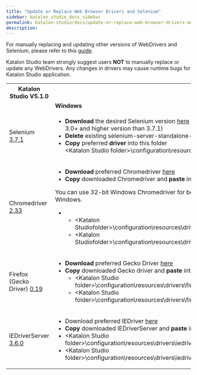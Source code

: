 ```yaml
---
title: "Update or Replace Web Browser Drivers and Selenium" 
sidebar: katalon_studio_docs_sidebar
permalink: katalon-studio/docs/update-or-replace-web-browser-drivers-and-selenium.html 
description: 
---
```

For manually replacing and updating other versions of WebDrivers and Selenium, please refer to this [guide](https://docs.katalon.com/x/1xtO). 

Katalon Studio team strongly suggest users **NOT** to manually replace or update any WebDrivers. Any changes in drivers may cause runtime bugs for Katalon Studio application.

<table class="" style="table-layout: fixed;"><colgroup class="" style=""><col style="" class=""><col style="" class=""><col style="" class=""></colgroup><tbody class="" style=""><tr class="" style=""><th class="" style=""><span class="" style="">Katalon Studio V5.1.0</span></th><th class="" colspan="2" style="">How to Replace&nbsp;</th></tr><tr class="" style=""><td class="" colspan="1" style="">&nbsp;</td><td class="" data-highlight-colour="grey" style=""><strong class="" style="">Windows</strong></td><td class="" data-highlight-colour="grey" style=""><strong class="" style="">MAC OSX</strong></td></tr><tr class="" style=""><td class="" style="">Selenium <a class="" href="https://raw.githubusercontent.com/SeleniumHQ/selenium/master/java/CHANGELOG" rel="nofollow" style="">3.7.1</a></td><td class="" colspan="1" style=""><ul class="" style=""><li class="" style=""><strong class="" style="">Download </strong>the desired Selenium version <a class="" href="http://selenium-release.storage.googleapis.com/index.html" rel="nofollow" style="">here</a> (<span class="" style="">Select </span><strong class="" style="">only</strong><span class="" style=""> Selenium 3.0+ and higher version than 3.7.1)</span></li><li class="" style=""><span class="" style=""><strong class="" style="">Delete</strong> existing selenium-server-standalone-3.x.jar</span><span class="" style=""><br class="" style=""></span></li><li class="" style=""><span class="" style=""><strong class="" style="">Copy</strong> preferred <strong class="" style="">driver</strong> into this folder</span><br class="" style="">&lt;Katalon Studio folder&gt;\configuration\resources\lib</li></ul></td><td class="" colspan="1" style=""><p class="" style="">&nbsp;</p><ul class="" style=""><li class="" style="">&nbsp;/Applications/Katalon Studio.app/Contents/Eclipse/configuration/resources/lib</li></ul></td></tr><tr class="" style=""><td class="" style="">Chromedriver <a class="" href="https://chromedriver.storage.googleapis.com/2.33/notes.txt" rel="nofollow" style="">2.33</a></td><td class="" colspan="1" style=""><div class="" style=""><ul class="" style=""><li class="" style=""><strong class="" style="">Download </strong>preferred Chromedriver <a class="" href="https://sites.google.com/a/chromium.org/chromedriver/downloads" rel="nofollow" style="">here</a></li><li class="" style=""><strong class="" style="">Copy</strong> downloaded Chromedriver and <strong class="" style="">paste</strong> into Katalon Studio folder</li></ul><div class="" data-hasbody="true" data-macro-name="info" style=""><span class="" style=""></span><div class="" style=""><p class="" style="">You can use 32-bit Windows Chromedriver for both 32-bit and 64-bit Windows.</p></div></div><ul class="" style=""><li style="" class=""><ul class="" style=""><li class="" style="">&lt;Katalon Studiofolder&gt;\configuration\resources\drivers\chromedriver_win32</li><li class="" style="">&lt;Katalon Studiofolder&gt;\configuration\resources\drivers\chromedriver_win64</li></ul></li></ul></div></td><td class="" colspan="1" style=""><p class="" style="">&nbsp;</p><ul class="" style=""><li class="" style="">/Applications/Katalon Studio.app/Contents/Eclipse/configuration/resources/drivers/chromedriver_mac</li></ul></td></tr><tr class="" style=""><td class="" style="">Firefox (Gecko Driver) <a class="" href="https://github.com/mozilla/geckodriver/releases/tag/v0.19.0" rel="nofollow" style="">0.19</a></td><td class="" colspan="1" style=""><ul class="" style=""><li class="" style=""><strong class="" style="">Download </strong>preferred Gecko Driver <a class="" href="https://github.com/mozilla/geckodriver/releases" rel="nofollow" style="">here</a><span class="" style=""><strong class="" style=""><br class="" style=""></strong></span></li><li class="" style=""><span class="" style=""><strong class="" style="">Copy</strong><span class="" style=""> downloaded Gecko driver and </span><strong class="" style="">paste</strong><span class="" style=""> into Katalon Studio folder</span></span><ul class="" style=""><li class="" style=""><span class="" style="">&lt;Katalon Studio folder&gt;\configuration\resources\drivers\firefox_win32</span></li><li class="" style="">&lt;Katalon Studio folder&gt;\configuration\resources\drivers\firefox_win64</li></ul></li></ul></td><td class="" colspan="1" style=""><p class="" style="">&nbsp;</p><ul class="" style=""><li class="" style="">/Applications/Katalon Studio.app/Contents/Eclipse/configuration/resources/drivers/firefox_mac</li></ul></td></tr><tr class="" style=""><td class="" colspan="1" style="">IEDriverServer <a class="" href="https://raw.githubusercontent.com/SeleniumHQ/selenium/master/cpp/iedriverserver/CHANGELOG" rel="nofollow" style="">3.6.0</a></td><td class="" colspan="1" style=""><ul class="" style=""><li class="" style="">Download preferred IEDriver <a class="" href="http://selenium-release.storage.googleapis.com/index.html" rel="nofollow" style="">here</a></li><li class="" style=""><strong class="" style="">Copy</strong><span class="" style=""> downloaded IEDriverServer and </span><strong class="" style="">paste</strong><span class="" style=""> into Katalon Studio folder</span></li><li class="" style="">&lt;Katalon Studio folder&gt;\configuration\resources\drivers\iedriver_win32</li><li class="" style="">&lt;Katalon Studio folder&gt;\configuration\resources\drivers\iedriver_win64</li></ul></td><td class="" colspan="1" style="">&nbsp;</td></tr></tbody></table>